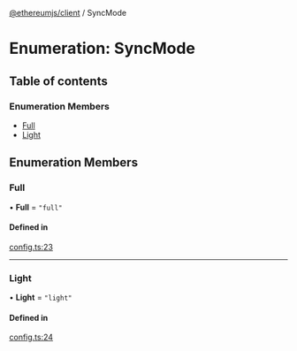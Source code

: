 [@ethereumjs/client](../README.md) / SyncMode

# Enumeration: SyncMode

## Table of contents

### Enumeration Members

- [Full](SyncMode.md#full)
- [Light](SyncMode.md#light)

## Enumeration Members

### Full

• **Full** = ``"full"``

#### Defined in

[config.ts:23](https://github.com/ethereumjs/ethereumjs-monorepo/blob/master/packages/client/lib/config.ts#L23)

___

### Light

• **Light** = ``"light"``

#### Defined in

[config.ts:24](https://github.com/ethereumjs/ethereumjs-monorepo/blob/master/packages/client/lib/config.ts#L24)
